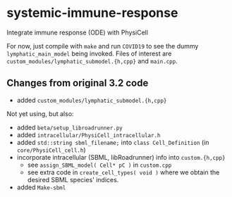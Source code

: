 # systemic-immune-response

Integrate immune response (ODE) with PhysiCell

For now, just compile with `make` and run `COVID19` to see the dummy `lymphatic_main_model` being invoked. Files of interest are `custom_modules/lymphatic_submodel.{h,cpp}` and `main.cpp`.

## Changes from original 3.2 code
* added `custom_modules/lymphatic_submodel.{h,cpp}`

Not yet using, but also:
* added `beta/setup_libroadrunner.py`
* added `intracellular/PhysiCell_intracellular.h`
* added `std::string sbml_filename;` into `class Cell_Definition` (in `core/PhysiCell_cell.h`)
* incorporate intracellular (SBML, libRoadrunner) info into `custom.{h,cpp}`
  * see `assign_SBML_model( Cell* pC )` in `custom.cpp`
  * see extra code in `create_cell_types( void )` where we obtain the desired SBML species' indices.
* added `Make-sbml`